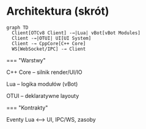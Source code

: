 # Architektura (skrót)
```mermaid
graph TD
  Client[OTCv8 Client] -→|Lua| vBot[vBot Modules]
  Client -→|OTUI| UI[UI System]
  Client -→ CppCore[C++ Core]
  WS[WebSocket/IPC] -→ Client

```

=== "Warstwy"

C++ Core – silnik render/UI/IO

Lua – logika modułów (vBot)

OTUI – deklaratywne layouty

=== "Kontrakty"

Eventy Lua ⟷ UI, IPC/WS, zasoby

